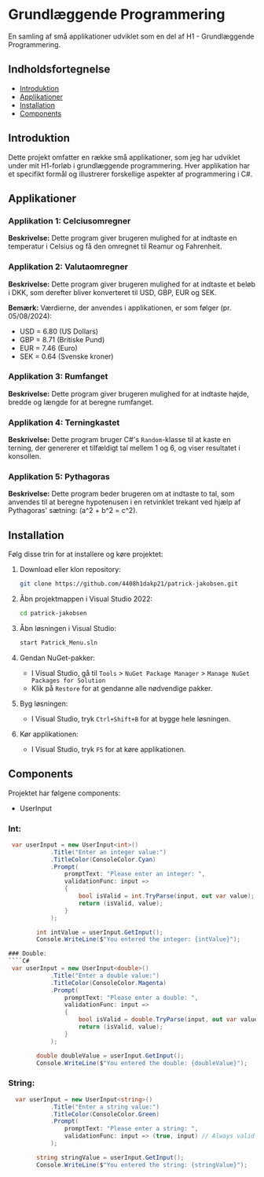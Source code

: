 # Grundlæggende Programmering

En samling af små applikationer udviklet som en del af H1 - Grundlæggende Programmering.

## Indholdsfortegnelse

- [Introduktion](#introduktion)
- [Applikationer](#applikationer)
- [Installation](#installation)
- [Components](#components)

## Introduktion

Dette projekt omfatter en række små applikationer, som jeg har udviklet under mit H1-forløb i grundlæggende programmering. Hver applikation har et specifikt formål og illustrerer forskellige aspekter af programmering i C#.

## Applikationer

### Applikation 1: Celciusomregner

**Beskrivelse:** Dette program giver brugeren mulighed for at indtaste en temperatur i Celsius og få den omregnet til Reamur og Fahrenheit.

### Applikation 2: Valutaomregner

**Beskrivelse:** Dette program giver brugeren mulighed for at indtaste et beløb i DKK, som derefter bliver konverteret til USD, GBP, EUR og SEK.

**Bemærk:** Værdierne, der anvendes i applikationen, er som følger (pr. 05/08/2024):
- USD = 6.80 (US Dollars)
- GBP = 8.71 (Britiske Pund)
- EUR = 7.46 (Euro)
- SEK = 0.64 (Svenske kroner)

### Applikation 3: Rumfanget

**Beskrivelse:** Dette program giver brugeren mulighed for at indtaste højde, bredde og længde for at beregne rumfanget.

### Applikation 4: Terningkastet

**Beskrivelse:** Dette program bruger C#'s `Random`-klasse til at kaste en terning, der genererer et tilfældigt tal mellem 1 og 6, og viser resultatet i konsollen.

### Applikation 5: Pythagoras

**Beskrivelse:** Dette program beder brugeren om at indtaste to tal, som anvendes til at beregne hypotenusen i en retvinklet trekant ved hjælp af Pythagoras' sætning: \(a^2 + b^2 = c^2\).

## Installation

Følg disse trin for at installere og køre projektet:

1. Download eller klon repository:
   ```bash
   git clone https://github.com/4408h1dakp21/patrick-jakobsen.git
   ```
2. Åbn projektmappen i Visual Studio 2022:
   ```bash
   cd patrick-jakobsen
   ```
3. Åbn løsningen i Visual Studio:
   ```bash
   start Patrick_Menu.sln
   ```
4. Gendan NuGet-pakker:
   - I Visual Studio, gå til `Tools` > `NuGet Package Manager` > `Manage NuGet Packages for Solution`
   - Klik på `Restore` for at gendanne alle nødvendige pakker.

5. Byg løsningen:
   - I Visual Studio, tryk `Ctrl+Shift+B` for at bygge hele løsningen.

6. Kør applikationen:
   - I Visual Studio, tryk `F5` for at køre applikationen.

## Components

Projektet har følgene components:

- UserInput

### Int:
````C#
 var userInput = new UserInput<int>()
            .Title("Enter an integer value:")
            .TitleColor(ConsoleColor.Cyan)
            .Prompt(
                promptText: "Please enter an integer: ",
                validationFunc: input =>
                {
                    bool isValid = int.TryParse(input, out var value);
                    return (isValid, value);
                }
            );

        int intValue = userInput.GetInput();
        Console.WriteLine($"You entered the integer: {intValue}");

### Double:
````C#
 var userInput = new UserInput<double>()
            .Title("Enter a double value:")
            .TitleColor(ConsoleColor.Magenta)
            .Prompt(
                promptText: "Please enter a double: ",
                validationFunc: input =>
                {
                    bool isValid = double.TryParse(input, out var value);
                    return (isValid, value);
                }
            );

        double doubleValue = userInput.GetInput();
        Console.WriteLine($"You entered the double: {doubleValue}");
````

### String:
````C#
  var userInput = new UserInput<string>()
            .Title("Enter a string value:")
            .TitleColor(ConsoleColor.Green)
            .Prompt(
                promptText: "Please enter a string: ",
                validationFunc: input => (true, input) // Always valid for strings
            );

        string stringValue = userInput.GetInput();
        Console.WriteLine($"You entered the string: {stringValue}");
````
